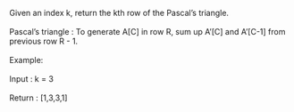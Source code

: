 Given an index k, return the kth row of the Pascal’s triangle.\
\
Pascal’s triangle : To generate A[C] in row R, sum up A’[C] and A’[C-1] from previous row R - 1.\
\
Example:\
\
Input : k = 3\
\
Return : [1,3,3,1]

